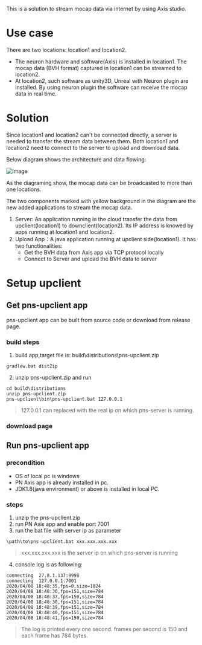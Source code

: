 This is a solution to stream mocap data via internet by using Axis studio.

# Use case
There are two locations: location1 and location2. 
- The neuron hardware and software(Axis) is installed in location1. The mocap data (BVH format) captured in location1 can be streamed to location2. 
- At location2, such software as unity3D, Unreal with Neuron plugin are installed. By using neuron plugin the software can receive the mocap data in real time.

# Solution
Since location1 and location2 can't be connected directly, a server is needed to transfer the stream data between them. Both location1 and location2 need to connect to the server to upload and download data.

Below diagram shows the architecture and data flowing:

![image](https://note.youdao.com/yws/public/resource/0a2bb717f8a72a1ac060ee25d5f33347/xmlnote/E728654FF58E4B87B479AB85877DD0C5/84250)

As the diagraming show, the mocap data can be broadcasted to more than one locations.
 
The two components marked with yellow background in the diagram are the new added applications to stream the mocap data.
 1. Server: An application running in the cloud transfer the data from upclient(location1) to downclient(location2). Its IP address is knowed by apps running at location1 and location2.
 2. Upload App：A java application running at upclient side(location1). It has two functionalities:
    - Get the BVH data from Axis app via TCP protocol locally
    - Connect to Server and upload the BVH data to server

# Setup upclient
## Get pns-upclient app
pns-upclient app can be built from source code or download from release page.
### build steps
1. build app,target file is: build\distributions\pns-upclient.zip
```
gradlew.bat distZip
```
2. unzip pns-upclient.zip and run
```
cd build\distributions
unzip pns-upclient.zip
pns-upclient\bin\pns-upclient.bat 127.0.0.1
```
> 127.0.0.1 can replaced with the real ip on which pns-server is running.

### download page

## Run pns-upclient app
### precondition
- OS of local pc is windows
- PN Axis app is already installed in pc. 
- JDK1.8(java environment) or above is installed in local PC.

### steps
1. unzip the pns-upclient.zip
2. run PN Axis app and enable port 7001
3. run the bat file with server ip as parameter
```
\path\to\pns-upclient.bat xxx.xxx.xxx.xxx
```
> xxx.xxx.xxx.xxx is the server ip on which pns-server is running
4. console log is as following:
```
connecting  27.8.1.137:9998
connecting  127.0.0.1:7001
2020/04/08 18:48:35,fps=0,size=1024
2020/04/08 18:48:36,fps=151,size=784
2020/04/08 18:48:37,fps=150,size=784
2020/04/08 18:48:38,fps=151,size=784
2020/04/08 18:48:39,fps=151,size=784
2020/04/08 18:48:40,fps=151,size=784
2020/04/08 18:48:41,fps=150,size=784
```
> The log is printed every one second. frames per second is 150 and each frame has 784 bytes.
